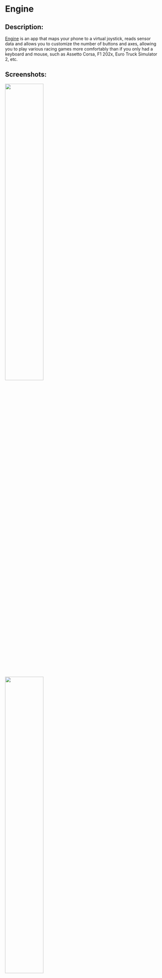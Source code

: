 # Engine

## Description:

[Engine](https://github.com/whitescent/Engine) is an app that maps your phone to a virtual joystick, 
reads sensor data and allows you to customize the number of buttons and axes, 
allowing you to play various racing games more comfortably than if you only had a keyboard and mouse, such as Assetto Corsa, F1 202x, Euro Truck Simulator 2, etc.

## Screenshots:

<img src="https://user-images.githubusercontent.com/31311826/216759508-26b14b75-36e4-44f6-8167-74974418899b.png" width=50% height=50%>

<img src="https://user-images.githubusercontent.com/31311826/216759509-ddd6510f-593a-4db0-8a30-2d24b5ffb558.png" width=50% height=50%>

## Features:

* Mapping available data to virtual joystick data
* Designed using Material 3 guidelines
* The Screens and UI elements are built entirely using [Jetpack Compose](https://developer.android.com/jetpack/compose)
* Light and dark color themes supported
* Ability to map the phone's volume keys as buttons to the game (e.g. you can manipulate the volume keys to upshift and downshift your car)
* Language support for:
  * Chinese
  * English

## License

GNU GPL v3.0 © [Engine](https://github.com/whitescent/Engine)
